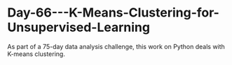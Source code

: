 # Day-66---K-Means-Clustering-for-Unsupervised-Learning
As part of a 75-day data analysis challenge, this work on Python deals with K-means clustering.
